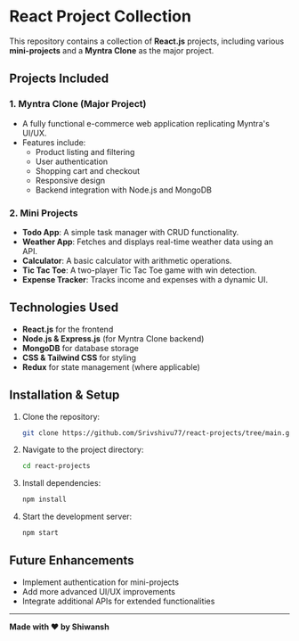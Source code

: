 # React Project Collection

This repository contains a collection of **React.js** projects, including various **mini-projects** and a **Myntra Clone** as the major project.

## Projects Included

### 1. **Myntra Clone (Major Project)**
   - A fully functional e-commerce web application replicating Myntra's UI/UX.
   - Features include:
     - Product listing and filtering
     - User authentication
     - Shopping cart and checkout
     - Responsive design
     - Backend integration with Node.js and MongoDB

### 2. **Mini Projects**
   - **Todo App**: A simple task manager with CRUD functionality.
   - **Weather App**: Fetches and displays real-time weather data using an API.
   - **Calculator**: A basic calculator with arithmetic operations.
   - **Tic Tac Toe**: A two-player Tic Tac Toe game with win detection.
   - **Expense Tracker**: Tracks income and expenses with a dynamic UI.

## Technologies Used
- **React.js** for the frontend
- **Node.js & Express.js** (for Myntra Clone backend)
- **MongoDB** for database storage
- **CSS & Tailwind CSS** for styling
- **Redux** for state management (where applicable)

## Installation & Setup
1. Clone the repository:
   ```sh
   git clone https://github.com/Srivshivu77/react-projects/tree/main.git
   ```
2. Navigate to the project directory:
   ```sh
   cd react-projects
   ```
3. Install dependencies:
   ```sh
   npm install
   ```
4. Start the development server:
   ```sh
   npm start
   ```

## Future Enhancements
- Implement authentication for mini-projects
- Add more advanced UI/UX improvements
- Integrate additional APIs for extended functionalities



---
**Made with ❤️ by Shiwansh**
